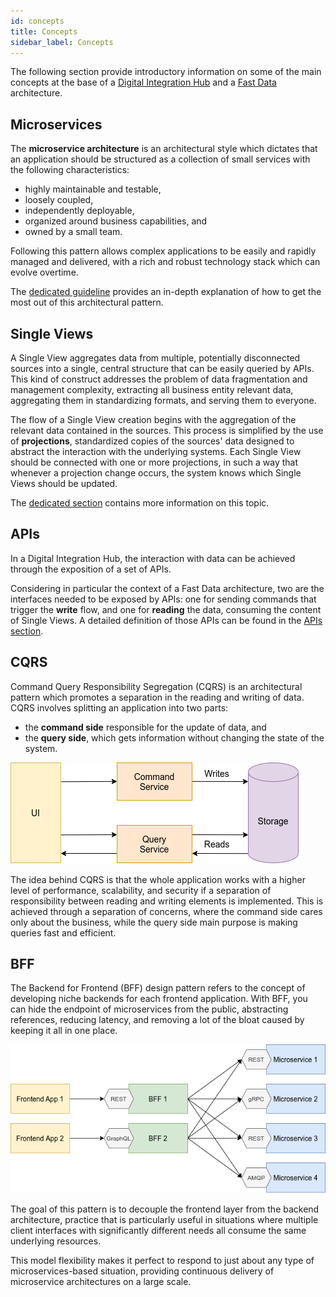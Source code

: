 ```yaml
---
id: concepts
title: Concepts
sidebar_label: Concepts
---
```


The following section provide introductory information on some of the main concepts at the base of a [Digital 
Integration Hub](../architecture/high_level_vision.md) and a [Fast Data](../architecture/fast_data.md) 
architecture.

## Microservices

The **microservice architecture** is an architectural style which dictates that an application should be structured as a
collection of small services with the following characteristics:
- highly maintainable and testable,
- loosely coupled,
- independently deployable,
- organized around business capabilities, and
- owned by a small team.

Following this pattern allows complex applications to be easily and rapidly managed and delivered, with a rich and robust
technology stack which can evolve overtime.

The [dedicated guideline](../guidelines/microservices_principles.md) provides an in-depth explanation of how to get the
most out of this architectural pattern.

## Single Views

A Single View aggregates data from multiple, potentially disconnected sources into a single, central structure that can
be easily queried by APIs. This kind of construct addresses the problem of data fragmentation and management complexity,
extracting all business entity relevant data, aggregating them in standardizing formats, and serving them to everyone.

The flow of a Single View creation begins with the aggregation of the relevant data contained in the sources. This
process is simplified by the use of **projections**, standardized copies of the sources' data designed to abstract the
interaction with the underlying systems. Each Single View should be connected with one or more projections, in such a
way that whenever a projection change occurs, the system knows which Single Views should be updated.

The [dedicated section](../architecture/single_views.md) contains more information on this topic.

## APIs

In a Digital Integration Hub, the interaction with data can be achieved through the exposition of a set of APIs. 

Considering in particular the context of a Fast Data architecture, two are the interfaces needed to be exposed by APIs: 
one for sending commands that trigger the **write** flow, and one for **reading** the data, consuming the content of 
Single Views. A detailed definition of those APIs can be found in the [APIs section](../architecture/api.md).

## CQRS

Command Query Responsibility Segregation (CQRS) is an architectural pattern which promotes a separation in the reading
and writing of data. CQRS involves splitting an application into two parts:
- the **command side** responsible for the update of data, and
- the **query side**, which gets information without changing the state of the system.

![CQRS](img/into-cqrs.png)

The idea behind CQRS is that the whole application works with a higher level of performance, scalability, and security
if a separation of responsibility between reading and writing elements is implemented. This is achieved through a
separation of concerns, where the command side cares only about the business, while the query side main purpose is
making queries fast and efficient.

## BFF

The Backend for Frontend (BFF) design pattern refers to the concept of developing niche backends for each frontend
application. With BFF, you can hide the endpoint of microservices from the public, abstracting references, reducing
latency, and removing a lot of the bloat caused by keeping it all in one place.

![BFF](img/into-bff.png)

The goal of this pattern is to decouple the frontend layer from the backend architecture, practice that is
particularly useful in situations where multiple client interfaces with significantly different needs all consume the
same underlying resources.

This model flexibility makes it perfect to respond to just about any type of microservices-based situation, providing
continuous delivery of microservice architectures on a large scale.
